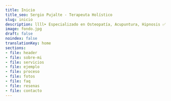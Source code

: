 ```yaml
---
title: Inicio
title_seo: Sergio Pujalte - Terapeuta Holístico
slug: inicio
description: llll➤ Especializado en Osteopatía, Acupuntura, Hipnosis ✅ y otras Terapias Holísticas que equilibran el cuerpo, la mente y el espíritu.
image: fondo.jpg
draft: false
noindex: false
translationKey: home
sections:
- file: header
- file: sobre-mi
- file: servicios
- file: ejemplo
- file: proceso
- file: fotos
- file: faq
- file: resenas
- file: contacto
---
```

